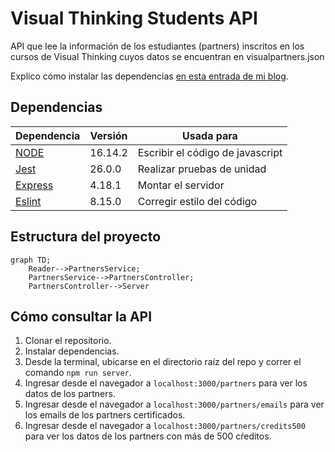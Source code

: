 # Visual Thinking Students API

API que lee la información de los estudiantes (partners) inscritos en los cursos
de Visual Thinking cuyos datos se encuentran en visualpartners.json

Explico cómo instalar las
dependencias [en esta entrada de mi blog](https://pagutri.github.io/my_launchx_blog/posts/post_07/).

## Dependencias

| Dependencia | Versión | Usada para |
|---|---|---|
| [NODE](https://nodejs.org/en/docs/) | 16.14.2 | Escribir el código de javascript |
| [Jest](https://archive.jestjs.io/docs/en/22.x/getting-started.html) | 26.0.0 | Realizar pruebas de unidad |
| [Express](https://expressjs.com/) | 4.18.1 | Montar el servidor |
| [Eslint](https://eslint.org/docs/user-guide/getting-started) | 8.15.0 | Corregir estilo del código |

## Estructura del proyecto

```mermaid
graph TD;
    Reader-->PartnersService;
    PartnersService-->PartnersController;
    PartnersController-->Server
```

## Cómo consultar la API

1. Clonar el repositorio.
2. Instalar dependencias.
3. Desde la terminal, ubicarse en el directorio raíz del repo y correr el comando `npm run server`.
4. Ingresar desde el navegador a `localhost:3000/partners` para ver los datos de los partners.
5. Ingresar desde el navegador a `localhost:3000/partners/emails` para ver los emails de los partners certificados.
6. Ingresar desde el navegador a `localhost:3000/partners/credits500` para ver los datos de los partners con más de 500 cŕeditos.

